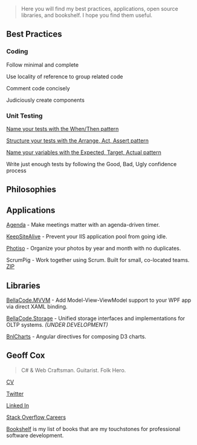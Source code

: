 <link href="//maxcdn.bootstrapcdn.com/font-awesome/4.7.0/css/font-awesome.min.css" rel="stylesheet">

> Here you will find my best practices,  applications, open source libraries, and bookshelf. I hope you find them useful.

## <i class="fa fa-paper-plane"></i> Best Practices

### Coding

Follow minimal and complete

Use locality of reference to group related code

Comment code concisely

Judiciously create components

### Unit Testing

[Name your tests with the When/Then pattern](WhenThen.md)

[Structure your tests with the Arrange, Act, Assert pattern](ArrangeActAssert.md)

[Name your variables with the Expected, Target, Actual pattern](ExpectedTargetActual.md)

Write just enough tests by following the Good, Bad, Ugly confidence process

## <i class="fa fa-superpowers"></i> Philosophies

## <i class="fa fa-rocket"></i> Applications

[Agenda](https://github.com/BellaCode/Agenda) - Make meetings matter with an agenda-driven timer. 

[KeepSiteAlive](https://github.com/BellaCode/KeepSiteAlive) - Prevent your IIS application pool from going idle.

[Photiso](https://github.com/BellaCode/Photiso) - Organize your photos by year and month with no duplicates.

ScrumPig - Work together using Scrum. Built for small, co-located teams. 
[ZIP](downloads/ScrumPig3.zip)

## <i class="fa fa-code"></i> Libraries

[BellaCode.MVVM](https://github.com/BellaCode/MVVM) - Add Model-View-ViewModel support to your WPF app via direct XAML binding.

[BellaCode.Storage](https://github.com/BellaCode/Storage) - Unified storage interfaces and implementations for OLTP systems. *(UNDER DEVELOPMENT)*

[BnlCharts](https://github.com/BellaCode/BnLCharts) -  Angular directives for composing D3 charts.


## <i class="fa fa-coffee"></i> Geoff Cox

> C# & Web Craftsman. Guitarist. Folk Hero.

[CV](GeoffCoxCV.md)

[Twitter](https://twitter.com/geoffcoxlive)

[Linked In](http://www.linkedin.com/in/geoffcoxlive/)

[Stack Overflow Careers](http://careers.stackoverflow.com/geoffcox)

[Bookshelf](Bookshelf.md) is my list of books that are my touchstones for professional software development.